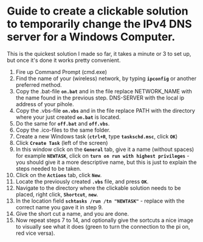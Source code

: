 # Guide to create a clickable solution to temporarily change the IPv4 DNS server for a Windows Computer.

This is the quickest solution I made so far, it takes a minute or 3 to set up, but once it's done it works pretty convenient.

1. Fire up Command Prompt (cmd.exe)
2. Find the name of your (wireless) network, by typing **`ipconfig`** or another preferred method.
3. Copy the .bat-file **`on.bat`** and in the file replace
    NETWORK_NAME with the name found in the previous step.
    DNS-SERVER with the local ip address of your pihole.
4. Copy the .vbs-file **`on.vbs`** and in the file replace
    PATH with the directory where your just created **`on.bat`** is located.
5. Do the same for **`off.bat`** and **`off.vbs`**.
6. Copy the .ico-files to the same folder.
7. Create a new Windows task (**`ctrl+R`**, type **`taskschd.msc`**, click **`OK`**)
8. Click **`Create Task`** (left of the screen)
9. In this window click on the **`General`** tab, give it a name (without spaces) for example **`NEWTASK`**, click on **`turn on run with highest privileges`** - you should give it a more descriptive name, but this is just to explain the steps needed to be taken.
10. Click on the **`Actions`** tab, click **`New`**.
11. Locate the previously created **`.vbs`** file, and press **`OK`**.
12. Navigate to the directory where the clickable solution needs to be placed, right click, **`Shortcut`**, **`new`**.
13. In the location field **`schtasks /run /tn "NEWTASK"`** - replace with the correct name you gave it in step 9.
14. Give the short cut a name, and you are done.
15. Now repeat steps 7 to 14, and optionally give the sortcuts a nice image to visually see what it does (green to turn the connection to the pi on, red vice versa).

